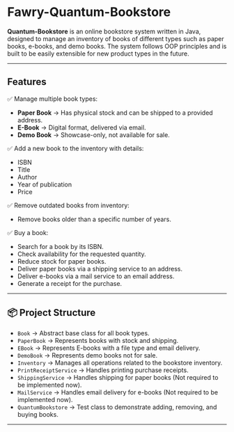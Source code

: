 # Fawry-Quantum-Bookstore

**Quantum-Bookstore** is an online bookstore system written in Java, designed to manage an inventory of books of different types such as paper books, e-books, and demo books. The system follows OOP principles and is built to be easily extensible for new product types in the future.

---

## Features

✅ Manage multiple book types:
- **Paper Book** → Has physical stock and can be shipped to a provided address.
- **E-Book** → Digital format, delivered via email.
- **Demo Book** → Showcase-only, not available for sale.

✅ Add a new book to the inventory with details:
- ISBN
- Title
- Author
- Year of publication
- Price

✅ Remove outdated books from inventory:
- Remove books older than a specific number of years.

✅ Buy a book:
- Search for a book by its ISBN.
- Check availability for the requested quantity.
- Reduce stock for paper books.
- Deliver paper books via a shipping service to an address.
- Deliver e-books via a mail service to an email address.
- Generate a receipt for the purchase.

---

## 📦 Project Structure

- `Book` → Abstract base class for all book types.
- `PaperBook` → Represents books with stock and shipping.
- `EBook` → Represents E-books with a file type and email delivery.
- `DemoBook` → Represents demo books not for sale.
- `Inventory` → Manages all operations related to the bookstore inventory.
- `PrintReceiptService` → Handles printing purchase receipts.
- `ShippingService` → Handles shipping for paper books (Not required to be implemented now).
- `MailService` → Handles email delivery for e-books (Not required to be implemented now).
- `QuantumBookstore` → Test class to demonstrate adding, removing, and buying books.

---

